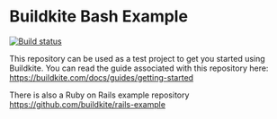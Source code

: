 # Buildkite Bash Example

[![Build status](https://badge.buildkite.com/8b6a139176f760f6412cdaa9e5c0c848f7ed3ffc4f5f7e559c.svg?branch=master)](https://buildkite.com/kikitux-dot-net/bash-example)

This repository can be used as a test project to get you started using Buildkite. You can read the guide associated with this repository here: https://buildkite.com/docs/guides/getting-started

There is also a Ruby on Rails example repository https://github.com/buildkite/rails-example
